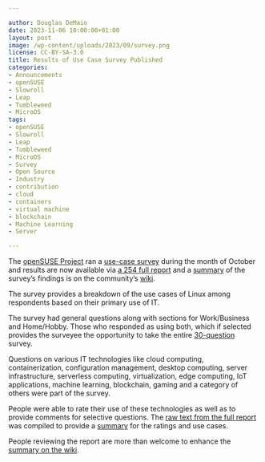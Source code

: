 ```yaml
---

author: Douglas DeMaio 
date: 2023-11-06 10:00:00+01:00
layout: post
image: /wp-content/uploads/2023/09/survey.png
license: CC-BY-SA-3.0
title: Results of Use Case Survey Published
categories:
- Announcements
- openSUSE
- Slowroll
- Leap
- Tumbleweed
- MicroOS
tags:
- openSUSE
- Slowroll
- Leap
- Tumbleweed
- MicroOS
- Survey
- Open Source
- Industry
- contribution
- cloud
- containers
- virtual machine
- blockchain
- Machine Learning
- Server

---
```


The [openSUSE Project](https://www.opensuse.org/) ran a [use-case survey](https://en.opensuse.org/Usecase2023) during the month of October and results are now available via [a 254 full report](https://en.opensuse.org/images/8/82/Usecase2023.pdf) and a [summary](https://en.opensuse.org/Usecase2023) of the survey’s findings is  on the community’s [wiki](https://en.opensuse.org/).

The survey provides a breakdown of the use cases of Linux among respondents based on their primary use of IT. 

The survey had general questions along with sections for Work/Business and Home/Hobby. Those who responded as using both, which if selected provides the surveyee the opportunity to take the entire [30-question](https://news.opensuse.org/2023/09/27/survey-to-explore-os-use-cases-more/) survey.
	
Questions on various IT technologies like cloud computing, containerization, configuration management, desktop computing, server infrastructure, serverless computing, virtualization, edge computing, IoT applications, machine learning, blockchain, gaming and a category of others were part of the survey. 

People were able to rate their use of these technologies as well as to provide comments for selective questions. The [raw text from the full report](https://en.opensuse.org/images/8/82/Usecase2023.pdf) was compiled to provide a [summary](https://en.opensuse.org/Usecase2023) for the ratings and use cases. 

People reviewing the report are more than welcome to enhance the [summary on the wiki](https://en.opensuse.org/Usecase2023).

<meta name="openSUSE, Open Source, rolling release, logo, design, slowroll, Tumbleweed, Leap, Factory, MicroOS, use case, survey, user, cloud, containers" content="HTML,CSS,XML,JavaScript">
